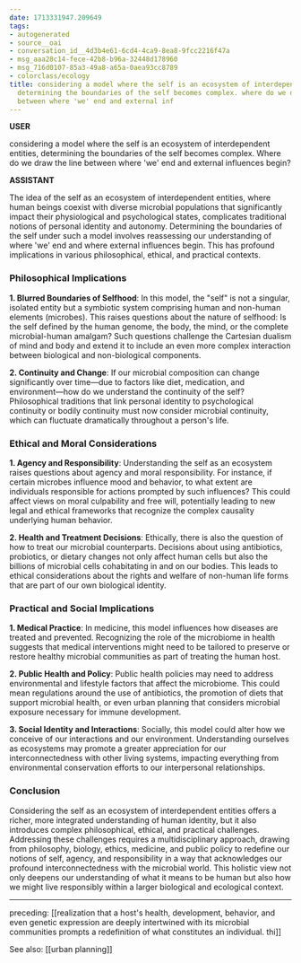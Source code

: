 ```yaml
---
date: 1713331947.209649
tags:
- autogenerated
- source__oai
- conversation_id__4d3b4e61-6cd4-4ca9-8ea8-9fcc2216f47a
- msg_aaa28c14-fece-42b8-b96a-32448d178960
- msg_716d0107-85a3-49a8-a65a-0aea93cc8789
- colorclass/ecology
title: considering a model where the self is an ecosystem of interdependent entities,
  determining the boundaries of the self becomes complex. where do we draw the line
  between where 'we' end and external inf
---
```


**USER**

considering a model where the self is an ecosystem of interdependent entities, determining the boundaries of the self becomes complex. Where do we draw the line between where 'we' end and external influences begin?


**ASSISTANT**

The idea of the self as an ecosystem of interdependent entities, where human beings coexist with diverse microbial populations that significantly impact their physiological and psychological states, complicates traditional notions of personal identity and autonomy. Determining the boundaries of the self under such a model involves reassessing our understanding of where 'we' end and where external influences begin. This has profound implications in various philosophical, ethical, and practical contexts.

### Philosophical Implications

**1. Blurred Boundaries of Selfhood**: In this model, the "self" is not a singular, isolated entity but a symbiotic system comprising human and non-human elements (microbes). This raises questions about the nature of selfhood: Is the self defined by the human genome, the body, the mind, or the complete microbial-human amalgam? Such questions challenge the Cartesian dualism of mind and body and extend it to include an even more complex interaction between biological and non-biological components.

**2. Continuity and Change**: If our microbial composition can change significantly over time—due to factors like diet, medication, and environment—how do we understand the continuity of the self? Philosophical traditions that link personal identity to psychological continuity or bodily continuity must now consider microbial continuity, which can fluctuate dramatically throughout a person's life.

### Ethical and Moral Considerations

**1. Agency and Responsibility**: Understanding the self as an ecosystem raises questions about agency and moral responsibility. For instance, if certain microbes influence mood and behavior, to what extent are individuals responsible for actions prompted by such influences? This could affect views on moral culpability and free will, potentially leading to new legal and ethical frameworks that recognize the complex causality underlying human behavior.

**2. Health and Treatment Decisions**: Ethically, there is also the question of how to treat our microbial counterparts. Decisions about using antibiotics, probiotics, or dietary changes not only affect human cells but also the billions of microbial cells cohabitating in and on our bodies. This leads to ethical considerations about the rights and welfare of non-human life forms that are part of our own biological identity.

### Practical and Social Implications

**1. Medical Practice**: In medicine, this model influences how diseases are treated and prevented. Recognizing the role of the microbiome in health suggests that medical interventions might need to be tailored to preserve or restore healthy microbial communities as part of treating the human host.

**2. Public Health and Policy**: Public health policies may need to address environmental and lifestyle factors that affect the microbiome. This could mean regulations around the use of antibiotics, the promotion of diets that support microbial health, or even urban planning that considers microbial exposure necessary for immune development.

**3. Social Identity and Interactions**: Socially, this model could alter how we conceive of our interactions and our environment. Understanding ourselves as ecosystems may promote a greater appreciation for our interconnectedness with other living systems, impacting everything from environmental conservation efforts to our interpersonal relationships.

### Conclusion

Considering the self as an ecosystem of interdependent entities offers a richer, more integrated understanding of human identity, but it also introduces complex philosophical, ethical, and practical challenges. Addressing these challenges requires a multidisciplinary approach, drawing from philosophy, biology, ethics, medicine, and public policy to redefine our notions of self, agency, and responsibility in a way that acknowledges our profound interconnectedness with the microbial world. This holistic view not only deepens our understanding of what it means to be human but also how we might live responsibly within a larger biological and ecological context.


---

preceding: [[realization that a host's health, development, behavior, and even genetic expression are deeply intertwined with its microbial communities prompts a redefinition of what constitutes an individual. thi]]

See also: [[urban planning]]